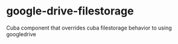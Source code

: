 # google-drive-filestorage
Cuba component that overrides cuba filestorage behavior to using googledrive

